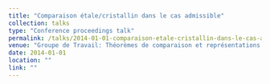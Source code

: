 ```yaml
---
title: "Comparaison étale/cristallin dans le cas admissible"
collection: talks
type: "Conference proceedings talk"
permalink: /talks/2014-01-01-comparaison-etale-cristallin-dans-le-cas-admissible
venue: "Groupe de Travail: Théorèmes de comparaison et représentations galoisiennes, CIRM, Luminy"
date: 2014-01-01
location: ""
link: ""
---
```


